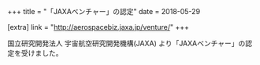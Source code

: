 +++
title = "「JAXAベンチャー」の認定"
date = 2018-05-29

[extra]
link = "http://aerospacebiz.jaxa.jp/venture/"
+++

国立研究開発法人 宇宙航空研究開発機構(JAXA) より「JAXAベンチャー」の認定を受けました。
